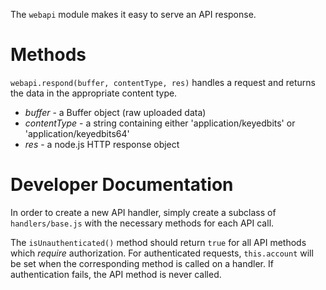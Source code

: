 The `webapi` module makes it easy to serve an API response.

# Methods

`webapi.respond(buffer, contentType, res)` handles a request and returns the data in the appropriate content type.

* *buffer* - a Buffer object (raw uploaded data)
* *contentType* - a string containing either 'application/keyedbits' or 'application/keyedbits64'
* *res* - a node.js HTTP response object

# Developer Documentation

In order to create a new API handler, simply create a subclass of `handlers/base.js` with the necessary methods for each API call.

The `isUnauthenticated()` method should return `true` for all API methods which *require* authorization. For authenticated requests, `this.account` will be set when the corresponding method is called on a handler. If authentication fails, the API method is never called.